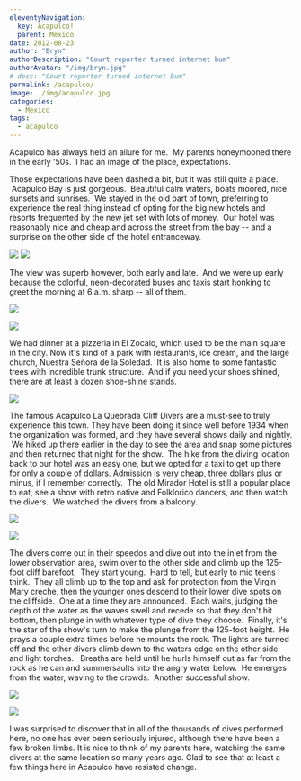 ```yaml
---
eleventyNavigation:
  key: Acapulco!
  parent: Mexico
date: 2012-08-23
author: "Bryn"
authorDescription: "Court reporter turned internet bum"
authorAvatar: "/img/bryn.jpg"
# desc: "Court reporter turned internet bum"
permalink: /acapulco/
image:  /img/acapulco.jpg
categories:
  - Mexico
tags:
  - acapulco
---
```

Acapulco has always held an allure for me.  My parents honeymooned there in the early '50s.  I had an image of the place, expectations.

Those expectations have been dashed a bit, but it was still quite a place.  Acapulco Bay is just gorgeous.  Beautiful calm waters, boats moored, nice sunsets and sunrises.  We stayed in the old part of town, preferring to experience the real thing instead of opting for the big new hotels and resorts frequented by the new jet set with lots of money.  Our hotel was reasonably nice and cheap and across the street from the bay -- and a surprise on the other side of the hotel entranceway.

[![](https://live.staticflickr.com/1859/43489455135_a85f14fd97_c.jpg)](https://www.flickr.com/photos/vagabondians/43489455135/in/album-72157700840824825/)
[![](https://live.staticflickr.com/1889/44347794832_f21cdc3b4c_c.jpg)](https://www.flickr.com/photos/vagabondians/44347794832/in/album-72157700840824825/)

The view was superb however, both early and late.  And we were up early because the colorful, neon-decorated buses and taxis start honking to greet the morning at 6 a.m. sharp -- all of them.

[![](https://live.staticflickr.com/1866/42588384460_bc990f8cbf_c.jpg)](https://www.flickr.com/photos/vagabondians/42588384460/in/album-72157700840824825/)

[![](https://live.staticflickr.com/1897/30528976928_6fd76f6635_c.jpg)](https://www.flickr.com/photos/vagabondians/30528976928/in/album-72157700840824825/)

We had dinner at a pizzeria in El Zocalo, which used to be the main square in the city. Now it's kind of a park with restaurants, ice cream, and the large church, Nuestra Señora de la Soledad.  It is also home to some fantastic trees with incredible trunk structure.  And if you need your shoes shined, there are at least a dozen shoe-shine stands.

[![](https://live.staticflickr.com/1881/42588280310_a6034488c2_c.jpg)](https://www.flickr.com/photos/vagabondians/42588280310/in/album-72157700840824825/)

The famous Acapulco La Quebrada Cliff Divers are a must-see to truly experience this town. They have been doing it since well before 1934 when the organization was formed, and they have several shows daily and nightly.  We hiked up there earlier in the day to see the area and snap some pictures and then returned that night for the show.  The hike from the diving location back to our hotel was an easy one, but we opted for a taxi to get up there for only a couple of dollars. Admission is very cheap, three dollars plus or minus, if I remember correctly.  The old Mirador Hotel is still a popular place to eat, see a show with retro native and Folklorico dancers, and then watch the divers.  We watched the divers from a balcony.

[![](https://live.staticflickr.com/1861/43489287815_3bd3b7e8b2_c.jpg)](https://www.flickr.com/photos/vagabondians/43489287815/in/album-72157700840824825/)

[![](https://live.staticflickr.com/1898/43679699364_baa55c0a4b_c.jpg)](https://www.flickr.com/photos/vagabondians/43679699364/in/album-72157700840824825/)

The divers come out in their speedos and dive out into the inlet from the lower observation area, swim over to the other side and climb up the 125-foot cliff barefoot.  They start young.  Hard to tell, but early to mid teens I think.  They all climb up to the top and ask for protection from the Virgin Mary creche, then the younger ones descend to their lower dive spots on the cliffside.  One at a time they are announced.  Each waits, judging the depth of the water as the waves swell and recede so that they don't hit bottom, then plunge in with whatever type of dive they choose.  Finally, it's the star of the show's turn to make the plunge from the 125-foot height.  He prays a couple extra times before he mounts the rock. The lights are turned off and the other divers climb down to the waters edge on the other side and light torches.   Breaths are held until he hurls himself out as far from the rock as he can and summersaults into the angry water below.  He emerges from the water, waving to the crowds.  Another successful show.

[![](https://live.staticflickr.com/1852/44396923961_9080c8ae4a_c.jpg)](https://www.flickr.com/photos/vagabondians/44396923961/in/album-72157700840824825/)

[![](https://live.staticflickr.com/1897/29459851947_d774a980c5_c.jpg)](https://www.flickr.com/photos/vagabondians/29459851947/in/album-72157700840824825/)

I was surprised to discover that in all of the thousands of dives performed here, no one has ever been seriously injured, although there have been a few broken limbs. It is nice to think of my parents here, watching the same divers at the same location so many years ago. Glad to see that at least a few things here in Acapulco have resisted change.